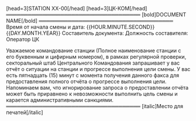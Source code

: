 [head=3]STATION XX-00[/head]
[head=3]ЦК-КОМ[/head]
═════════════════════════════════════
[bold]DOCUMENT NAME[/bold]
═════════════════════════════════════
Время от начала смены и дата: {{HOUR.MINUTE.SECOND}} {{DAY.MONTH.YEAR}}
Составитель документа:
Должность составителя: Оператор ЦК

Уважаемое командование станции (Полное наименование станции с его буквенным и цифирным номером), в рамках регулярной проверки, секторальный штаб Центрального Командования запрашивает у вас отчёт о ситуации на станции и прогрессе выполнения цели смены.
У вас есть пятнадцать (15) минут с момента получения данного факса для предоставления полного отчёта о прогрессе выполнения цели. Напоминаем вам, что игнорирование запроса о предоставлении отчёта может быть приравнено к невозможности выполнить цель смены и карается административными санкциями.
═════════════════════════════════════
[italic]Место для печатей[/italic]
